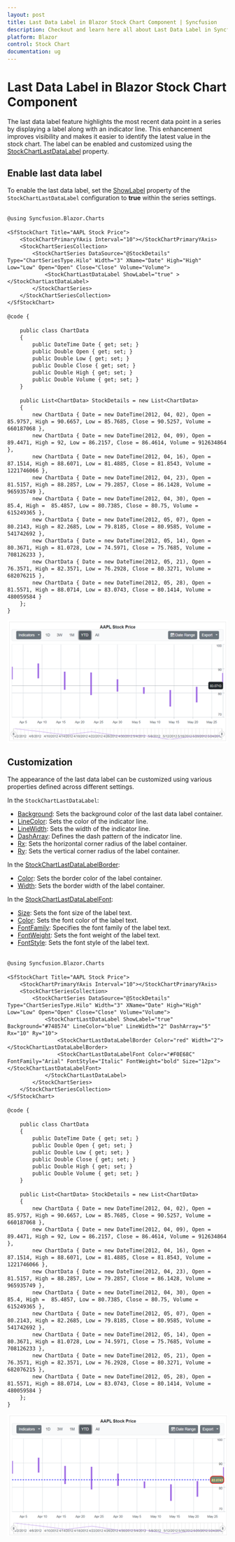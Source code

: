 ```yaml
---
layout: post
title: Last Data Label in Blazor Stock Chart Component | Syncfusion
description: Checkout and learn here all about Last Data Label in Syncfusion Blazor Stock Chart component and much more.
platform: Blazor
control: Stock Chart 
documentation: ug
---
```


# Last Data Label in Blazor Stock Chart Component

The last data label feature highlights the most recent data point in a series by displaying a label along with an indicator line. This enhancement improves visibility and makes it easier to identify the latest value in the stock chart. The label can be enabled and customized using the [StockChartLastDataLabel](https://help.syncfusion.com/cr/blazor/Syncfusion.Blazor.Charts.StockChartLastDataLabel.html) property.

## Enable last data label

To enable the last data label, set the [ShowLabel](https://help.syncfusion.com/cr/blazor/Syncfusion.Blazor.Charts.StockChartLastDataLabel.html#Syncfusion_Blazor_Charts_StockChartLastDataLabel_ShowLabel) property of the `StockChartLastDataLabel` configuration to **true** within the series settings.

```cshtml

@using Syncfusion.Blazor.Charts

<SfStockChart Title="AAPL Stock Price">
    <StockChartPrimaryYAxis Interval="10"></StockChartPrimaryYAxis>
    <StockChartSeriesCollection>
        <StockChartSeries DataSource="@StockDetails" Type="ChartSeriesType.Hilo" Width="3" XName="Date" High="High" Low="Low" Open="Open" Close="Close" Volume="Volume">
            <StockChartLastDataLabel ShowLabel="true" ></StockChartLastDataLabel>
        </StockChartSeries>
    </StockChartSeriesCollection>
</SfStockChart>

@code {

    public class ChartData
    {
        public DateTime Date { get; set; }
        public Double Open { get; set; }
        public Double Low { get; set; }
        public Double Close { get; set; }
        public Double High { get; set; }
        public Double Volume { get; set; }
    }

    public List<ChartData> StockDetails = new List<ChartData>
    {
        new ChartData { Date = new DateTime(2012, 04, 02), Open = 85.9757, High = 90.6657, Low = 85.7685, Close = 90.5257, Volume = 660187068 },
        new ChartData { Date = new DateTime(2012, 04, 09), Open = 89.4471, High = 92, Low = 86.2157, Close = 86.4614, Volume = 912634864 },
        new ChartData { Date = new DateTime(2012, 04, 16), Open = 87.1514, High = 88.6071, Low = 81.4885, Close = 81.8543, Volume = 1221746066 },
        new ChartData { Date = new DateTime(2012, 04, 23), Open = 81.5157, High = 88.2857, Low = 79.2857, Close = 86.1428, Volume = 965935749 },
        new ChartData { Date = new DateTime(2012, 04, 30), Open = 85.4, High =  85.4857, Low = 80.7385, Close = 80.75, Volume = 615249365 },
        new ChartData { Date = new DateTime(2012, 05, 07), Open = 80.2143, High = 82.2685, Low = 79.8185, Close = 80.9585, Volume = 541742692 },
        new ChartData { Date = new DateTime(2012, 05, 14), Open = 80.3671, High = 81.0728, Low = 74.5971, Close = 75.7685, Volume = 708126233 },
        new ChartData { Date = new DateTime(2012, 05, 21), Open = 76.3571, High = 82.3571, Low = 76.2928, Close = 80.3271, Volume = 682076215 },
        new ChartData { Date = new DateTime(2012, 05, 28), Open = 81.5571, High = 88.0714, Low = 83.0743, Close = 80.1414, Volume = 480059584 }
    };
}

```

![Last Data Label in Blazor Stock Chart](images/last-value/blazor-stock-chart-last-value-label.png)

## Customization

The appearance of the last data label can be customized using various properties defined across different settings.

In the `StockChartLastDataLabel`:
* [Background](https://help.syncfusion.com/cr/blazor/Syncfusion.Blazor.Charts.StockChartLastDataLabel.html#Syncfusion_Blazor_Charts_StockChartLastDataLabel_Background): Sets the background color of the last data label container.
* [LineColor](https://help.syncfusion.com/cr/blazor/Syncfusion.Blazor.Charts.StockChartLastDataLabel.html#Syncfusion_Blazor_Charts_StockChartLastDataLabel_LineColor): Sets the color of the indicator line.
* [LineWidth](https://help.syncfusion.com/cr/blazor/Syncfusion.Blazor.Charts.StockChartLastDataLabel.html#Syncfusion_Blazor_Charts_StockChartLastDataLabel_LineWidth): Sets the width of the indicator line.
* [DashArray](https://help.syncfusion.com/cr/blazor/Syncfusion.Blazor.Charts.StockChartLastDataLabel.html#Syncfusion_Blazor_Charts_StockChartLastDataLabel_DashArray): Defines the dash pattern of the indicator line.
* [Rx](https://help.syncfusion.com/cr/blazor/Syncfusion.Blazor.Charts.StockChartLastDataLabel.html#Syncfusion_Blazor_Charts_StockChartLastDataLabel_Rx): Sets the horizontal corner radius of the label container.
* [Ry](https://help.syncfusion.com/cr/blazor/Syncfusion.Blazor.Charts.StockChartLastDataLabel.html#Syncfusion_Blazor_Charts_StockChartLastDataLabel_Ry): Sets the vertical corner radius of the label container.

In the [StockChartLastDataLabelBorder](https://help.syncfusion.com/cr/blazor/Syncfusion.Blazor.Charts.StockChartLastDataLabelBorder.html):
* [Color](https://help.syncfusion.com/cr/blazor/Syncfusion.Blazor.Charts.StockChartLastDataLabelBorder.html#Syncfusion_Blazor_Charts_StockChartLastDataLabelBorder_Color): Sets the border color of the label container.
* [Width](https://help.syncfusion.com/cr/blazor/Syncfusion.Blazor.Charts.StockChartLastDataLabelBorder.html#Syncfusion_Blazor_Charts_StockChartLastDataLabelBorder_Width): Sets the border width of the label container.

In the [StockChartLastDataLabelFont](https://help.syncfusion.com/cr/blazor/Syncfusion.Blazor.Charts.StockChartLastDataLabelFont.html):
* [Size](https://help.syncfusion.com/cr/blazor/Syncfusion.Blazor.Charts.StockChartLastDataLabelFont.html#Syncfusion_Blazor_Charts_StockChartLastDataLabelFont_Size): Sets the font size of the label text.
* [Color](https://help.syncfusion.com/cr/blazor/Syncfusion.Blazor.Charts.StockChartLastDataLabelFont.html#Syncfusion_Blazor_Charts_StockChartLastDataLabelFont_Color): Sets the font color of the label text.
* [FontFamily](https://help.syncfusion.com/cr/blazor/Syncfusion.Blazor.Charts.StockChartLastDataLabelFont.html#Syncfusion_Blazor_Charts_StockChartLastDataLabelFont_FontFamily): Specifies the font family of the label text.
* [FontWeight](https://help.syncfusion.com/cr/blazor/Syncfusion.Blazor.Charts.StockChartLastDataLabelFont.html#Syncfusion_Blazor_Charts_StockChartLastDataLabelFont_FontWeight): Sets the font weight of the label text.
* [FontStyle](https://help.syncfusion.com/cr/blazor/Syncfusion.Blazor.Charts.StockChartLastDataLabelFont.html#Syncfusion_Blazor_Charts_StockChartLastDataLabelFont_FontStyle): Sets the font style of the label text.

```cshtml

@using Syncfusion.Blazor.Charts

<SfStockChart Title="AAPL Stock Price">
    <StockChartPrimaryYAxis Interval="10"></StockChartPrimaryYAxis>
    <StockChartSeriesCollection>
        <StockChartSeries DataSource="@StockDetails" Type="ChartSeriesType.Hilo" Width="3" XName="Date" High="High" Low="Low" Open="Open" Close="Close" Volume="Volume">
            <StockChartLastDataLabel ShowLabel="true" Background="#748574" LineColor="blue" LineWidth="2" DashArray="5" Rx="10" Ry="10">
                <StockChartLastDataLabelBorder Color="red" Width="2"></StockChartLastDataLabelBorder>
                <StockChartLastDataLabelFont Color="#F0E68C" FontFamily="Arial" FontStyle="Italic" FontWeight="bold" Size="12px"></StockChartLastDataLabelFont>
            </StockChartLastDataLabel>
        </StockChartSeries>
    </StockChartSeriesCollection>
</SfStockChart>

@code {

    public class ChartData
    {
        public DateTime Date { get; set; }
        public Double Open { get; set; }
        public Double Low { get; set; }
        public Double Close { get; set; }
        public Double High { get; set; }
        public Double Volume { get; set; }
    }

    public List<ChartData> StockDetails = new List<ChartData>
    {
        new ChartData { Date = new DateTime(2012, 04, 02), Open = 85.9757, High = 90.6657, Low = 85.7685, Close = 90.5257, Volume = 660187068 },
        new ChartData { Date = new DateTime(2012, 04, 09), Open = 89.4471, High = 92, Low = 86.2157, Close = 86.4614, Volume = 912634864 },
        new ChartData { Date = new DateTime(2012, 04, 16), Open = 87.1514, High = 88.6071, Low = 81.4885, Close = 81.8543, Volume = 1221746066 },
        new ChartData { Date = new DateTime(2012, 04, 23), Open = 81.5157, High = 88.2857, Low = 79.2857, Close = 86.1428, Volume = 965935749 },
        new ChartData { Date = new DateTime(2012, 04, 30), Open = 85.4, High =  85.4857, Low = 80.7385, Close = 80.75, Volume = 615249365 },
        new ChartData { Date = new DateTime(2012, 05, 07), Open = 80.2143, High = 82.2685, Low = 79.8185, Close = 80.9585, Volume = 541742692 },
        new ChartData { Date = new DateTime(2012, 05, 14), Open = 80.3671, High = 81.0728, Low = 74.5971, Close = 75.7685, Volume = 708126233 },
        new ChartData { Date = new DateTime(2012, 05, 21), Open = 76.3571, High = 82.3571, Low = 76.2928, Close = 80.3271, Volume = 682076215 },
        new ChartData { Date = new DateTime(2012, 05, 28), Open = 81.5571, High = 88.0714, Low = 83.0743, Close = 80.1414, Volume = 480059584 }
    };
}

```

![Last Data Label Customization in Blazor Stock Chart](images/last-value/blazor-stock-chart-last-value-label-customization.png)